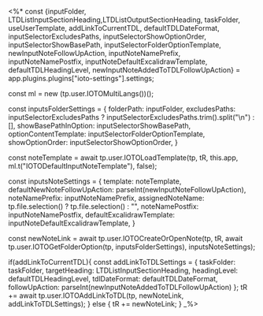 <%*
const {inputFolder, LTDListInputSectionHeading,LTDListOutputSectionHeading, taskFolder, useUserTemplate, addLinkToCurrentTDL, defaultTDLDateFormat, inputSelectorExcludesPaths, inputSelectorShowOptionOrder, inputSelectorShowBasePath, inputSelectorFolderOptionTemplate, newInputNoteFollowUpAction, inputNoteNamePrefix, inputNoteNamePostfix, inputNoteDefaultExcalidrawTemplate, defaultTDLHeadingLevel, newInputNoteAddedToTDLFollowUpAction} = app.plugins.plugins["ioto-settings"].settings;

const ml = new (tp.user.IOTOMultiLangs())();

const inputsFolderSettings = {
	folderPath: inputFolder,
    excludesPaths: inputSelectorExcludesPaths ? inputSelectorExcludesPaths.trim().split("\n") : [],
    showBasePathInOption: inputSelectorShowBasePath,
    optionContentTemplate: inputSelectorFolderOptionTemplate,
    showOptionOrder: inputSelectorShowOptionOrder,
}

const noteTemplate = await tp.user.IOTOLoadTemplate(tp, tR, this.app, ml.t("IOTODefaultInputNoteTemplate"), false);


const inputsNoteSettings = {
	template: noteTemplate,
    defaultNewNoteFollowUpAction: parseInt(newInputNoteFollowUpAction),
    noteNamePrefix: inputNoteNamePrefix,
    assignedNoteName: tp.file.selection() ? tp.file.selection() : "",
    noteNamePostfix: inputNoteNamePostfix,
    defaultExcalidrawTemplate: inputNoteDefaultExcalidrawTemplate,
}

const newNoteLink = await tp.user.IOTOCreateOrOpenNote(tp, tR, await tp.user.IOTOGetFolderOption(tp, inputsFolderSettings), inputsNoteSettings);

if(addLinkToCurrentTDL){
		const addLinkToTDLSettings = {
			taskFolder: taskFolder,
			targetHeading: LTDListInputSectionHeading,
			headingLevel: defaultTDLHeadingLevel,
			tdlDateFormat: defaultTDLDateFormat,
			followUpAction: parseInt(newInputNoteAddedToTDLFollowUpAction)
		};
		tR += await tp.user.IOTOAddLinkToTDL(tp, newNoteLink, addLinkToTDLSettings);
	} else {
		tR += newNoteLink;
}
_%>

